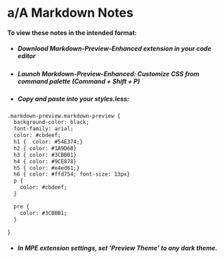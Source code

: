 # a/A Markdown Notes
#### To view these notes in the intended format:
- ##### Download Markdown-Preview-Enhanced extension in your code editor
- ##### Launch Markdown-Preview-Enhanced: Customize CSS from command palette (Command + Shift + P)
- ##### Copy and paste into your styles.less:
```html
.markdown-preview.markdown-preview {
  background-color: black;
  font-family: arial;
  color: #cbdeef;
  h1 {  color: #54E374;}
  h2 { color: #1A9D6B}
  h3 { color: #3CBBB1}
  h4 { color: #9CE878}
  h5 { color: #e4ed61;}
  h6 { color: #ffd754; font-size: 13px}
  p {
    color: #cbdeef;
  }

  pre {
    color: #3CBBB1;
  }

}

```
 - ##### In MPE extension settings, set 'Preview Theme' to any dark theme.
